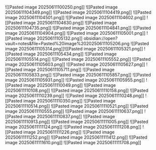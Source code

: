 ![[Pasted image 20250611100250.png]]
![[Pasted image 20250611104349.png]]
![[Pasted image 20250611104419.png]]
![[Pasted image 20250611104501.png]]
![[Pasted image 20250611104602.png]]
![[Pasted image 20250611104630.png]]
![[Pasted image 20250611104735.png]]
![[Pasted image 20250611104841.png]]
![[Pasted image 20250611104904.png]]
![[Pasted image 20250611105001.png]]
![[Pasted image 20250611105132.png]]
obsidian://open?vault=notes&file=Pasted%20image%2020250611105206.png
![[Pasted image 20250611105314.png]]![[Pasted image 20250611105321.png]]
![[Pasted image 20250611105434.png]]
![[Pasted image 20250611105514.png]]
![[Pasted image 20250611105552.png]]
![[Pasted image 20250611105603.png]]
![[Pasted image 20250611105627.png]]
![[Pasted image 20250611105711.png]]
![[Pasted image 20250611105833.png]]
![[Pasted image 20250611105857.png]]
![[Pasted image 20250611105931.png]]
![[Pasted image 20250611105955.png]]
![[Pasted image 20250611110049.png]]
![[Pasted image 20250611110108.png]]
![[Pasted image 20250611110158.png]]
![[Pasted image 20250611110239.png]]
![[Pasted image 20250611110248.png]]
![[Pasted image 20250611110350.png]]
![[Pasted image 20250611110514.png]]
![[Pasted image 20250611110521.png]]
![[Pasted image 20250611110555.png]]
![[Pasted image 20250611110637.png]]
![[Pasted image 20250611110837.png]]
![[Pasted image 20250611110913.png]]
![[Pasted image 20250611111005.png]]
![[Pasted image 20250611111124.png]]
![[Pasted image 20250611111208.png]]
![[Pasted image 20250611111226.png]]
![[Pasted image 20250611111252.png]]
![[Pasted image 20250611111412.png]]
![[Pasted image 20250611111610.png]]
![[Pasted image 20250611111708.png]]
